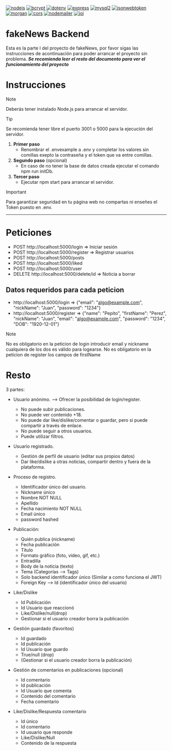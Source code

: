 [![nodejs](https://img.shields.io/badge/Node.js-V20.10.0-green)](https://nodejs.org/en)
[![bcrypt](https://img.shields.io/badge/bcrypt-V5.1.1-blue)](https://www.npmjs.com/package/bcrypt)
[![dotenv](https://img.shields.io/badge/dotenv-V16.3.1-red)](https://www.npmjs.com/package/dotenv)
[![express](https://img.shields.io/badge/express-V4.18.2-olive)](https://www.npmjs.com/package/express)
[![mysql2](https://img.shields.io/badge/mysql2-V3.6.5-aqua)](https://www.npmjs.com/package/mysql2)
[![jsonwebtoken](https://img.shields.io/badge/jsonwebtoken-V9.0.2-silver)](https://www.npmjs.com/package/jsonwebtoken)
[![morgan](https://img.shields.io/badge/mysql2-V1.10.0-aqua)](https://www.npmjs.com/package/morgan)
[![cors](https://img.shields.io/badge/jsonwebtoken-V2.8.5-olive)](https://www.npmjs.com/package/cors)
[![nodemailer](https://img.shields.io/badge/nodemailer-V6.9.7-red)](https://www.npmjs.com/package/nodemailer)
[![joi](https://img.shields.io/badge/joi-V17.11.0-aqua)](https://www.npmjs.com/package/joi)

# fakeNews Backend

Esta es la parte I del proyecto de fakeNews, por favor sigas las instrucciones de acontinuación para poder arrancar el proyecto sin problema. ***Se recomienda leer el resto del documento para ver el funcionamiento del proyecto***


# Instrucciones
> [!NOTE]
> Deberás tener instalado Node.js para arrancar el servidor.

> [!TIP]
> Se recomienda tener libre el puerto 3001 o 5000 para la ejecución del servidor.

1. **Primer paso**
     - Renombrar el .envexample a .env y completar los valores sin comillas exepto la contraseña y el token que va entre comillas.
2. **Segundo paso** (opcional)
    - En caso de no tener la base de datos creada ejecutar el comando npm run initDb.
3. **Tercer paso** 
    - Ejecutar npm start para arrancar el servidor.
> [!IMPORTANT]  
> Para garantizar seguridad en tu página web no compartas ni enseñes el Token puesto en .env.
---

# Peticiones

  - POST http://localhost:5000/login => Iniciar sesión
  - POST http://localhost:5000/register => Registrar usuarios
  - POST http://localhost:5000/posts
  - POST http://localhost:5000/liked
  - POST http://localhost:5000/user
  - DELETE http://localhost:5000/delete/id => Noticia a borrar

## Datos requeridos para cada peticion

- http://localhost:5000/login => {"email": "algo@example.com", "nickName": "Juan", "password": "1234"}
- http://localhost:5000/register => {"name": "Pepito", "firstName": "Perez", "nickName": "Juan", "email": "algo@example.com", "password": "1234", "DOB": "1920-12-01"}

>[!NOTE]
>No es obligatorio en la peticion de login introducir email y nickname cualquiera de los dos es válido para logearse.
>No es obligatorio en la peticion de register los campos de firstName

# Resto
3 partes:

- Usuario anónimo. --> Ofrecer la posibilidad de login/register.

  - No puede subir publicaciones.
  - No puede ver contenido +18.
  - No puede dar like/dislike/comentar o guardar, pero si puede compartir a través de enlace.
  - No puede seguir a otros usuarios.
  - Puede utilizar filtros.

- Usuario registrado.

  - Gestión de perfil de usuario (editar sus propios datos)
  - Dar like/dislike a otras noticias, compartir dentro y fuera de la plataforma.

- Proceso de registro.

  - Identificador único del usuario.
  - Nickname único
  - Nombre NOT NULL
  - Apellido
  - Fecha nacimiento NOT NULL
  - Email único
  - password hashed

- Publicación:

  - Quién publica (nickname)
  - Fecha publicación
  - Título
  - Formato gráfico (foto, vídeo, gif, etc.)
  - Entradilla
  - Body de la noticia (texto)
  - Tema (Categorías --> Tags)
  - Solo backend identificador único (Similar a como funciona el JWT)
  - Foreign Key --> Id (identificador único del usuario)

- Like/Dislike

  - Id Publicación
  - Id Usuario que reaccionó
  - Like/Dislike/null(drop)
  - Gestionar si el usuario creador borra la publicación

- Gestión guardado (favoritos)

  - Id guardado
  - Id publicación
  - Id Usuario que guardo
  - True/null (drop)
  - (Gestionar si el usuario creador borra la publicación)

- Gestión de comentarios en publicaciones (opcional)

  - Id comentario
  - Id publicación
  - Id Usuario que comenta
  - Contenido del comentario
  - Fecha comentario

- Like/Dislike/Respuesta comentario
  - Id único
  - Id comentario
  - Id usuario que responde
  - Like/Dislike/Null
  - Contenido de la respuesta
